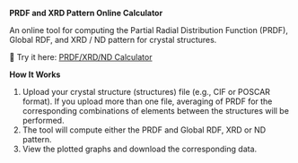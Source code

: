**PRDF and XRD Pattern Online Calculator**

An online tool for computing the Partial Radial Distribution Function (PRDF), Global RDF, and XRD / ND pattern for crystal structures.

🔗 Try it here: [PRDF/XRD/ND Calculator](https://rdf-xrd-calculator.streamlit.app/)

**How It Works**
1) Upload your crystal structure (structures) file (e.g., CIF or POSCAR format). If you upload more than one file, averaging of PRDF for the corresponding combinations of elements between the structures will be performed. 
2) The tool will compute either the PRDF and Global RDF, XRD or ND pattern.
3) View the plotted graphs and download the corresponding data. 
